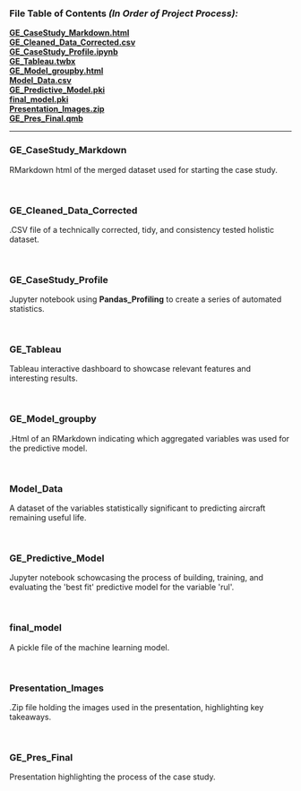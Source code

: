 ### File Table of Contents *(In Order of Project Process):*

**[GE_CaseStudy_Markdown.html](#ge_casestudy_markdown)**<br>
**[GE_Cleaned_Data_Corrected.csv](#ge_cleaned_data_corrected)**<br>
**[GE_CaseStudy_Profile.ipynb](#ge_casestudy_profile)**<br>
**[GE_Tableau.twbx](#ge_tableau)**<br>
**[GE_Model_groupby.html](#ge_model_groupby)**<br>
**[Model_Data.csv](#model_data)**<br>
**[GE_Predictive_Model.pki](#ge_predictive_model)**<br>
**[final_model.pki](#final_model)**<br>
**[Presentation_Images.zip](#presentation_images)**<br>
**[GE_Pres_Final.qmb](#ge_pres_final)**<br>
***


### GE_CaseStudy_Markdown 

RMarkdown html of the merged dataset used for starting the case study.

<br>

### GE_Cleaned_Data_Corrected 

.CSV file of a technically corrected, tidy, and consistency tested holistic dataset.

<br>

### GE_CaseStudy_Profile

Jupyter notebook using **Pandas_Profiling** to create a series of automated statistics.

<br>

### GE_Tableau

Tableau interactive dashboard to showcase relevant features and interesting results.

<br>

### GE_Model_groupby

.Html of an RMarkdown indicating which aggregated variables was used for the predictive model.

<br>

### Model_Data

 A dataset of the variables statistically significant to predicting aircraft remaining useful life.

<br>

### GE_Predictive_Model

Jupyter notebook schowcasing the process of building, training, and evaluating the 'best fit' predictive model for the variable 'rul'.

<br>

### final_model

 A pickle file of the machine learning model.

<br>

### Presentation_Images

.Zip file holding the images used in the presentation, highlighting key takeaways.

<br>

### GE_Pres_Final

Presentation highlighting the process of the case study.

<br>
